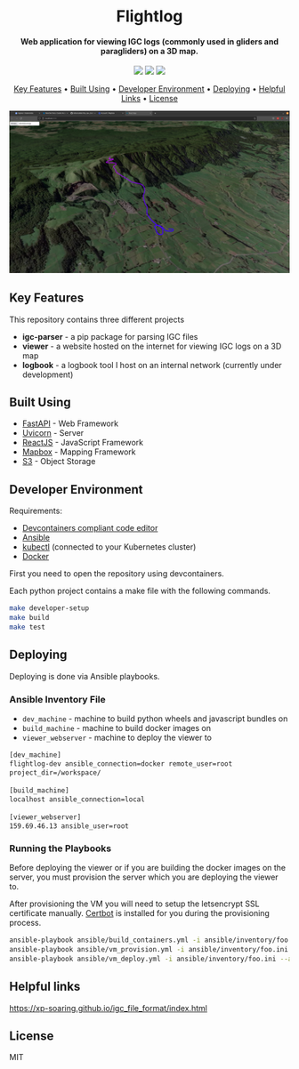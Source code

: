 
<h1 align="center">Flightlog<br></h1>

<h4 align="center">Web application for viewing IGC logs (commonly used in gliders and paragliders) on a 3D map.</h4>

<p align="center">
  <img src="https://img.shields.io/badge/status-active-green" />
  <img src="https://img.shields.io/github/issues/millarcalder/flightlog" />
  <img src="https://img.shields.io/github/issues-pr/millarcalder/flightlog" />
</p>

<p align="center">
  <a href="#key-features">Key Features</a> •
  <a href="#built-using">Built Using</a> •
  <a href="#developer-environment">Developer Environment</a> •
  <a href="#deploying">Deploying</a> •
  <a href="#helpful-links">Helpful Links</a> •
  <a href="#license">License</a>
</p>

![screenshot](screenshot.png)

## Key Features

This repository contains three different projects

 - **igc-parser** - a pip package for parsing IGC files
 - **viewer** - a website hosted on the internet for viewing IGC logs on a 3D map
 - **logbook** - a logbook tool I host on an internal network (currently under development)

## Built Using

- [FastAPI](https://fastapi.tiangolo.com/) - Web Framework
- [Uvicorn](https://www.uvicorn.org/) - Server
- [ReactJS](https://react.dev/) - JavaScript Framework
- [Mapbox](https://visgl.github.io/react-map-gl/) - Mapping Framework
- [S3](https://docs.aws.amazon.com/s3/) - Object Storage

## Developer Environment

Requirements:

 - [Devcontainers compliant code editor](https://containers.dev/)
 - [Ansible](https://www.ansible.com/)
 - [kubectl](https://kubernetes.io/docs/reference/kubectl/kubectl/) (connected to your Kubernetes cluster)
 - [Docker](https://www.docker.com/)

First you need to open the repository using devcontainers.

Each python project contains a make file with the following commands.
```bash
make developer-setup
make build
make test
```

## Deploying

Deploying is done via Ansible playbooks.

### Ansible Inventory File

 - `dev_machine` - machine to build python wheels and javascript bundles on
 - `build_machine` - machine to build docker images on
 - `viewer_webserver` - machine to deploy the viewer to

```
[dev_machine]
flightlog-dev ansible_connection=docker remote_user=root project_dir=/workspace/

[build_machine]
localhost ansible_connection=local

[viewer_webserver]
159.69.46.13 ansible_user=root
```

### Running the Playbooks

Before deploying the viewer or if you are building the docker images on the server, you must provision the server which you are deploying the viewer to.

After provisioning the VM you will need to setup the letsencrypt SSL certificate manually. [Certbot](https://certbot.eff.org/) is installed for you during the provisioning process.

```bash
ansible-playbook ansible/build_containers.yml -i ansible/inventory/foo.ini --ask-vault-password --ask-become-pass
ansible-playbook ansible/vm_provision.yml -i ansible/inventory/foo.ini --ask-vault-password --ask-become-pass
ansible-playbook ansible/vm_deploy.yml -i ansible/inventory/foo.ini --ask-vault-password --ask-become-pass
```

## Helpful links

https://xp-soaring.github.io/igc_file_format/index.html

## License

MIT
